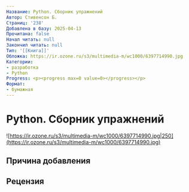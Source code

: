 ```yaml
---
Название: Python. Сборник упражнений
Автор: Стивенсон Б.
Страниц: '238'
Добавлена в базу: 2025-04-13
Прочитана: false
Начал читать: null
Закончил читать: null
Тип: '[[Книга]]'
Обложка: https://ir.ozone.ru/s3/multimedia-m/wc1000/6397714990.jpg
Категории:
- разработка
- Python
Progress: <p><progress max=0 value=0></progress></p>
Формат:
- бумажная
---
```

# Python. Сборник упражнений

![https://ir.ozone.ru/s3/multimedia-m/wc1000/6397714990.jpg|250](https://ir.ozone.ru/s3/multimedia-m/wc1000/6397714990.jpg)

## Причина добавления


## Рецензия